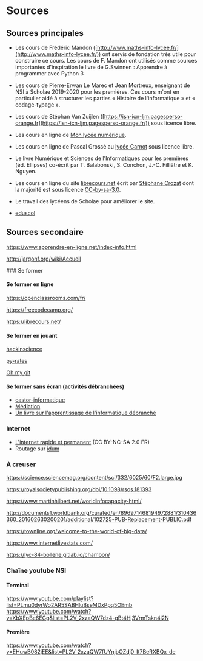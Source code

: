 # Sources

## Sources principales

- Les cours de Frédéric Mandon ([http://www.maths-info-lycee.fr/](http://www.maths-info-lycee.fr/)) ont servis de fondation très utile pour construire ce cours. Les cours de F. Mandon ont utilisés comme sources importantes d'inspiration le livre de G.Swinnen : Apprendre à programmer avec
  Python 3

- Les cours de Pierre-Erwan Le Marec et Jean Mortreux, enseignant de NSI à Scholae 2019-2020 pour les premières. Ces cours m'ont en particulier aidé à structurer les parties « Histoire de l'informatique » et « codage-typage ».

- Les cours de Stéphan Van Zuijlen ([https://isn-icn-ljm.pagesperso-orange.fr](https://isn-icn-ljm.pagesperso-orange.fr/)) sous licence libre.

- Les cours en ligne de [Mon lycée numérique](http://www.monlyceenumerique.fr/index_nsi.html).

- Les cours en ligne de Pascal Grossé au [lycée Carnot](https://python-carnot.fr/) sous licence libre.

- Le livre Numérique et Sciences de l'Informatiques pour les premières (éd. Ellipses) co-écrit par T. Balabonski, S. Conchon, J.-C.
  Filliâtre et K. Nguyen.

- Les cours en ligne du site [librecours.net](https://librecours.net) écrit par [Stéphane Crozat](http://stph.crzt.fr) dont la majorité est sous licence [CC-by-sa-3.0](http://creativecommons.org/licenses/by-sa/3.0/fr/).

- Le travail des lycéens de Scholae pour améliorer le site.

- [eduscol](https://eduscol.education.fr/2068/programmes-et-ressources-en-numerique-et-sciences-informatiques-voie-g)

## Sources secondaire

<https://www.apprendre-en-ligne.net/index-info.html>

<http://jargonf.org/wiki/Accueil>

### Se former
#### Se former en ligne

<https://openclassrooms.com/fr/>

<https://freecodecamp.org/>

<https://librecours.net/>

#### Se former en jouant

[hackinscience](https://www.hackinscience.org/exercises/)

[py-rates](https://py-rates.org/index.html)

[Oh my git](https://ohmygit.org/)

#### Se former sans écran (activités débranchées)

- [castor-informatique](https://castor-informatique.fr/)
- [Médiation ](https://members.loria.fr/MDuflot/files/mediation.html)
- [Un livre sur l'apprentissage de l'informatique débranché](https://interstices.info/wp-content/uploads/2018/01/csunplugged2014-fr-comp.pdf)

###  Internet

- [L'internet rapide et permanent](http://irp.nain-t.net/doku.php/start) (CC BY-NC-SA 2.0 FR)
- Routage sur [idum](http://idum.fr/spip.php?article213)

### À creuser

<https://science.sciencemag.org/content/sci/332/6025/60/F2.large.jpg>

<https://royalsocietypublishing.org/doi/10.1098/rsos.181393>

<https://www.martinhilbert.net/worldinfocapacity-html/>

<http://documents1.worldbank.org/curated/en/896971468194972881/310436360_201602630200201/additional/102725-PUB-Replacement-PUBLIC.pdf>

<https://townline.org/welcome-to-the-world-of-big-data/>

<https://www.internetlivestats.com/>

<https://lyc-84-bollene.gitlab.io/chambon/>

### Chaîne youtube NSI

#### Terminal 

https://www.youtube.com/playlist?list=PLmu0dyrWo2AR5SABHluBseMDxPpq5OEmb
https://www.youtube.com/watch?v=XbXEpBe6EGg&list=PL2V_2xzaQW7dz4-gBt4Hj3VrmTskn4l2N

#### Première

https://www.youtube.com/watch?v=EHuwB082jEE&list=PL2V_2xzaQW7fUYnjbOZdj0_It7BeRXBQx_de